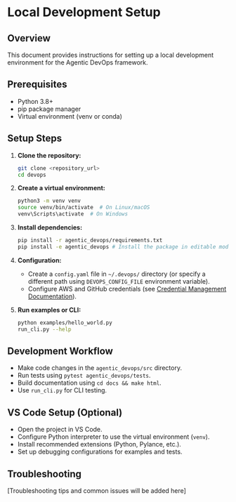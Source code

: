 # Local Development Setup

## Overview

This document provides instructions for setting up a local development environment for the Agentic DevOps framework.

## Prerequisites

- Python 3.8+
- pip package manager
- Virtual environment (venv or conda)

## Setup Steps

1. **Clone the repository:**
   ```bash
   git clone <repository_url>
   cd devops
   ```

2. **Create a virtual environment:**
   ```bash
   python3 -m venv venv
   source venv/bin/activate  # On Linux/macOS
   venv\Scripts\activate  # On Windows
   ```

3. **Install dependencies:**
   ```bash
   pip install -r agentic_devops/requirements.txt
   pip install -e agentic_devops # Install the package in editable mode
   ```

4. **Configuration:**
   - Create a `config.yaml` file in `~/.devops/` directory (or specify a different path using `DEVOPS_CONFIG_FILE` environment variable).
   - Configure AWS and GitHub credentials (see [Credential Management Documentation](implementation/core-components.md#credentials)).

5. **Run examples or CLI:**
   ```bash
   python examples/hello_world.py
   run_cli.py --help
   ```

## Development Workflow

- Make code changes in the `agentic_devops/src` directory.
- Run tests using `pytest agentic_devops/tests`.
- Build documentation using `cd docs && make html`.
- Use `run_cli.py` for CLI testing.

## VS Code Setup (Optional)

- Open the project in VS Code.
- Configure Python interpreter to use the virtual environment (`venv`).
- Install recommended extensions (Python, Pylance, etc.).
- Set up debugging configurations for examples and tests.

## Troubleshooting

[Troubleshooting tips and common issues will be added here]